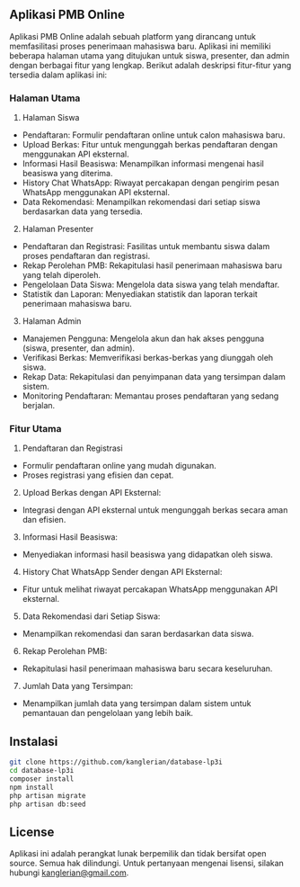 ## Aplikasi PMB Online

Aplikasi PMB Online adalah sebuah platform yang dirancang untuk memfasilitasi proses penerimaan mahasiswa baru. Aplikasi ini memiliki beberapa halaman utama yang ditujukan untuk siswa, presenter, dan admin dengan berbagai fitur yang lengkap. Berikut adalah deskripsi fitur-fitur yang tersedia dalam aplikasi ini:

### Halaman Utama

1. Halaman Siswa

- Pendaftaran: Formulir pendaftaran online untuk calon mahasiswa baru.
- Upload Berkas: Fitur untuk mengunggah berkas pendaftaran dengan menggunakan API eksternal.
- Informasi Hasil Beasiswa: Menampilkan informasi mengenai hasil beasiswa yang diterima.
- History Chat WhatsApp: Riwayat percakapan dengan pengirim pesan WhatsApp menggunakan API eksternal.
- Data Rekomendasi: Menampilkan rekomendasi dari setiap siswa berdasarkan data yang tersedia.

2. Halaman Presenter

- Pendaftaran dan Registrasi: Fasilitas untuk membantu siswa dalam proses pendaftaran dan registrasi.
- Rekap Perolehan PMB: Rekapitulasi hasil penerimaan mahasiswa baru yang telah diperoleh.
- Pengelolaan Data Siswa: Mengelola data siswa yang telah mendaftar.
- Statistik dan Laporan: Menyediakan statistik dan laporan terkait penerimaan mahasiswa baru.
  
3. Halaman Admin

- Manajemen Pengguna: Mengelola akun dan hak akses pengguna (siswa, presenter, dan admin).
- Verifikasi Berkas: Memverifikasi berkas-berkas yang diunggah oleh siswa.
- Rekap Data: Rekapitulasi dan penyimpanan data yang tersimpan dalam sistem.
- Monitoring Pendaftaran: Memantau proses pendaftaran yang sedang berjalan.

### Fitur Utama

1. Pendaftaran dan Registrasi

- Formulir pendaftaran online yang mudah digunakan.
- Proses registrasi yang efisien dan cepat.

2. Upload Berkas dengan API Eksternal:

- Integrasi dengan API eksternal untuk mengunggah berkas secara aman dan efisien.
  
3. Informasi Hasil Beasiswa:

- Menyediakan informasi hasil beasiswa yang didapatkan oleh siswa.

4. History Chat WhatsApp Sender dengan API Eksternal:

- Fitur untuk melihat riwayat percakapan WhatsApp menggunakan API eksternal.
  
5. Data Rekomendasi dari Setiap Siswa:

- Menampilkan rekomendasi dan saran berdasarkan data siswa.
  
6. Rekap Perolehan PMB:

- Rekapitulasi hasil penerimaan mahasiswa baru secara keseluruhan.
  
7. Jumlah Data yang Tersimpan:

- Menampilkan jumlah data yang tersimpan dalam sistem untuk pemantauan dan pengelolaan yang lebih baik.


## Instalasi

```bash
git clone https://github.com/kanglerian/database-lp3i
cd database-lp3i
composer install
npm install
php artisan migrate
php artisan db:seed
```

## License

Aplikasi ini adalah perangkat lunak berpemilik dan tidak bersifat open source. Semua hak dilindungi. Untuk pertanyaan mengenai lisensi, silakan hubungi [kanglerian@gmail.com](mailto:kanglerian@gmail.com).
